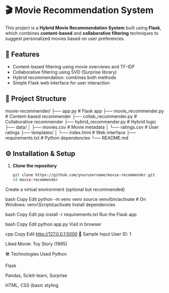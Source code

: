 # 🎬 Movie Recommendation System

This project is a **Hybrid Movie Recommendation System** built using **Flask**, which combines **content-based** and **collaborative filtering** techniques to suggest personalized movies based on user preferences.

## 📌 Features
- Content-based filtering using movie overviews and TF-IDF
- Collaborative filtering using SVD (Surprise library)
- Hybrid recommendation: combines both methods
- Simple Flask web interface for user interaction

## 📁 Project Structure
movie-recommender/
├── app.py # Flask app
├── movie_recommender.py # Content-based recommender
├── collab_recommender.py # Collaborative recommender
├── hybrid_recommender.py # Hybrid logic
├── data/
│ ├── movies.csv # Movie metadata
│ └── ratings.csv # User ratings
├── templates/
│ └── index.html # Web interface
├── requirements.txt # Python dependencies
└── README.md

## ⚙️ Installation & Setup

1. **Clone the repository**
   ```bash
   git clone https://github.com/yourusername/movie-recommender.git
   cd movie-recommender
Create a virtual environment (optional but recommended)

bash
Copy
Edit
python -m venv venv
source venv/bin/activate  # On Windows: venv\Scripts\activate
Install dependencies

bash
Copy
Edit
pip install -r requirements.txt
Run the Flask app

bash
Copy
Edit
python app.py
Visit in browser

cpp
Copy
Edit
http://127.0.0.1:5000
🧪 Sample Input
User ID: 1

Liked Movie: Toy Story (1995)

🛠 Technologies Used
Python

Flask

Pandas, Scikit-learn, Surprise

HTML, CSS (basic styling
